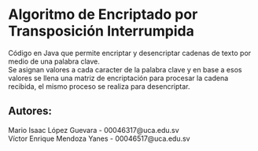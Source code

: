 <h1>Algoritmo de Encriptado por Transposición Interrumpida</h1>
Código en Java que permite encriptar y desencriptar cadenas de texto por medio de una palabra clave.<br/>
Se asignan valores a cada caracter de la palabra clave y en base a esos valores se llena una matriz de encriptación para procesar la cadena recibida, el mismo proceso se realiza para desencriptar.
<h2>Autores:</h2>
Mario Isaac López Guevara - 00046317@uca.edu.sv<br/>
Víctor Enrique Mendoza Yanes - 00046517@uca.edu.sv
